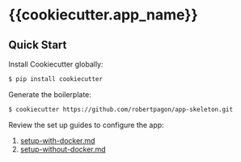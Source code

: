 # {{cookiecutter.app_name}}

## Quick Start

Install Cookiecutter globally:

```sh
$ pip install cookiecutter
```

Generate the boilerplate:

```sh
$ cookiecutter https://github.com/robertpagon/app-skeleton.git
```

Review the set up guides to configure the app:

1. [setup-with-docker.md](setup-with-docker.md)
1. [setup-without-docker.md](setup-without-docker.md)
